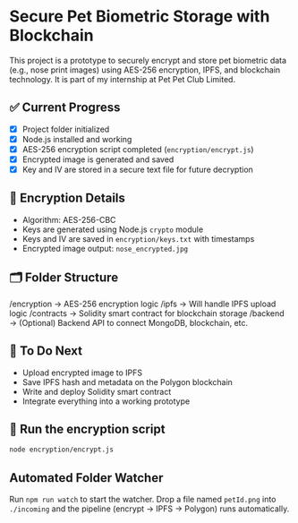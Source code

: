 # Secure Pet Biometric Storage with Blockchain

This project is a prototype to securely encrypt and store pet biometric data (e.g., nose print images) using AES-256 encryption, IPFS, and blockchain technology. It is part of my internship at Pet Pet Club Limited.

## ✅ Current Progress

- [x] Project folder initialized
- [x] Node.js installed and working
- [x] AES-256 encryption script completed (`encryption/encrypt.js`)
- [x] Encrypted image is generated and saved
- [x] Key and IV are stored in a secure text file for future decryption

## 🔐 Encryption Details

- Algorithm: AES-256-CBC
- Keys are generated using Node.js `crypto` module
- Keys and IV are saved in `encryption/keys.txt` with timestamps
- Encrypted image output: `nose_encrypted.jpg`

## 🗂️ Folder Structure

/encryption → AES-256 encryption logic
/ipfs → Will handle IPFS upload logic
/contracts → Solidity smart contract for blockchain storage
/backend → (Optional) Backend API to connect MongoDB, blockchain, etc.

## 📌 To Do Next

- Upload encrypted image to IPFS
- Save IPFS hash and metadata on the Polygon blockchain
- Write and deploy Solidity smart contract
- Integrate everything into a working prototype

## 🧪 Run the encryption script

```bash
node encryption/encrypt.js

```

## Automated Folder Watcher

Run `npm run watch` to start the watcher. Drop a file named `petId.png` into `./incoming` and the pipeline (encrypt → IPFS → Polygon) runs automatically.
